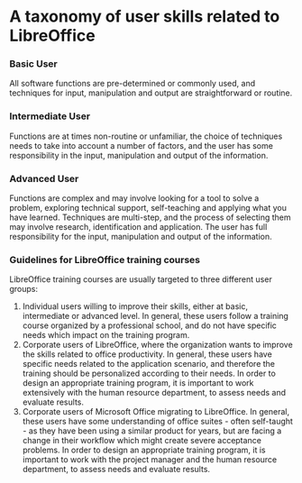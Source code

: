 # A taxonomy of user skills related to LibreOffice

### Basic User

All software functions are pre-determined or commonly used, and techniques for input, manipulation and output are straightforward or routine.

### Intermediate User

Functions are at times non-routine or unfamiliar, the choice of techniques needs to take into account a number of factors, and the user has some responsibility in the input, manipulation and output of the information.

### Advanced User

Functions are complex and may involve looking for a tool to solve a problem, exploring technical support, self-teaching and applying what you have learned. Techniques are multi-step, and the process of selecting them may involve research, identification and application. The user has full responsibility for the input, manipulation and output of the information.

### Guidelines for LibreOffice training courses

LibreOffice training courses are usually targeted to three different user groups:

1. Individual users willing to improve their skills, either at basic, intermediate or advanced level. In general, these users follow a training course organized by a professional school, and do not have specific needs which impact on the training program.
2. Corporate users of LibreOffice, where the organization wants to improve the skills related to office productivity. In general, these users have specific needs related to the application scenario, and therefore the training should be personalized according to their needs. In order to design an appropriate training program, it is important to work extensively with the human resource department, to assess needs and evaluate results.
3. Corporate users of Microsoft Office migrating to LibreOffice. In general, these users have some understanding of office suites - often self-taught - as they have been using a similar product for years, but are facing a change in their workflow which might create severe acceptance problems. In order to design an appropriate training program, it is important to work with the project manager and the human resource department, to assess needs and evaluate results.



